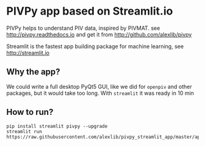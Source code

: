 # PIVPy app based on Streamlit.io

PIVPy helps to understand PIV data, inspired by PIVMAT. see http://pivpy.readthedocs.io and get it from http://github.com/alexlib/pivpy

Streamlit is the fastest app building package for machine learning, see http://streamlit.io

## Why the app?

We could write a full desktop PyQt5 GUI, like we did for `openpiv` and other packages, but it would take too long. With `streamlit` it was ready in 10 min

## How to run? 

    pip install streamlit pivpy --upgrade
    streamlit run https://raw.githubusercontent.com/alexlib/pivpy_streamlit_app/master/app.py

